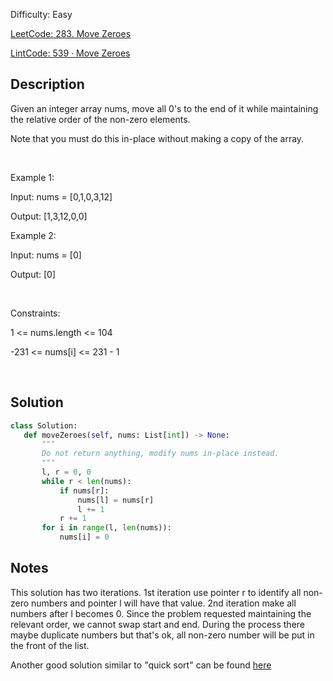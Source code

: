 Difficulty: Easy

[LeetCode: 283. Move Zeroes](https://leetcode.com/problems/move-zeroes/)

[LintCode: 539 · Move Zeroes](https://lintcode.com/problem/539 )

## Description 

Given an integer array nums, move all 0's to the end of it while maintaining the relative order of the non-zero elements.

Note that you must do this in-place without making a copy of the array.

 

Example 1:

Input: nums = [0,1,0,3,12]

Output: [1,3,12,0,0]

Example 2:

Input: nums = [0]

Output: [0]



 

Constraints:



1 <= nums.length <= 104

-231 <= nums[i] <= 231 - 1



 

## Solution 
 ```python 
class Solution:
    def moveZeroes(self, nums: List[int]) -> None:
        """
        Do not return anything, modify nums in-place instead.
        """
        l, r = 0, 0
        while r < len(nums):
            if nums[r]:
                nums[l] = nums[r]
                l += 1
            r += 1
        for i in range(l, len(nums)):
            nums[i] = 0

 ``` 
## Notes
This solution has two iterations. 1st iteration use pointer r to identify all non-zero numbers and pointer l will have that value.
2nd iteration make all numbers after l becomes 0. Since the problem requested maintaining the relevant order, we cannot swap start and end.
During the process there maybe duplicate numbers but that's ok, all non-zero number will be put in the front of the list.

Another good solution similar to "quick sort" can be found [here](https://www.lintcode.com/problem/539/solution/56858)